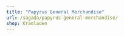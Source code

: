 ```yaml
---
title: "Papyrus General Merchandise"
url: /sagada/papyrus-general-merchandise/
shop: Kramladen
---
```

